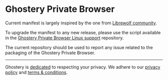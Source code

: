 # Ghostery Private Browser

Current manifest is largely inspired by the one from [Librewolf community](https://gitlab.com/librewolf-community/browser/flatpak/).

To upgrade the manifest to any new release, please use the script available in the [Ghostery Private Browser Linux support](https://github.com/ghostery/ghostery-browser-linux-support) repository.

The current repository should be used to report any issue related to the packaging of the Ghostery Private Browser.

---

Ghostery is [dedicated](https://www.ghostery.com/ghostery-manifesto) to respecting your privacy. We adhere to our [privacy policy](https://www.ghostery.com/privacy-policy) and [terms & conditions](https://www.ghostery.com/privacy/ghostery-terms-and-conditions).
